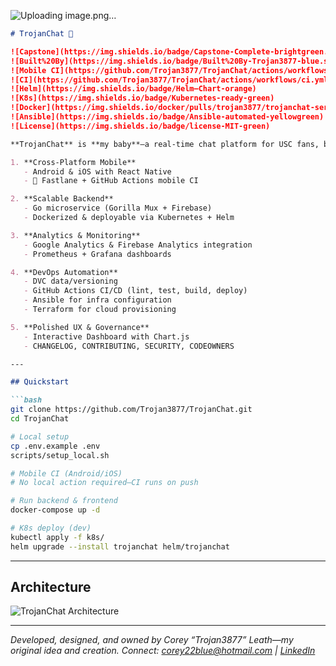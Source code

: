 ![Uploading image.png…]()



````markdown
# TrojanChat 🚀

![Capstone](https://img.shields.io/badge/Capstone-Complete-brightgreen.svg)
![Built%20By](https://img.shields.io/badge/Built%20By-Trojan3877-blue.svg)
![Mobile CI](https://github.com/Trojan3877/TrojanChat/actions/workflows/mobile-ci.yml/badge.svg)
![CI](https://github.com/Trojan3877/TrojanChat/actions/workflows/ci.yml/badge.svg)
![Helm](https://img.shields.io/badge/Helm–Chart-orange)
![K8s](https://img.shields.io/badge/Kubernetes-ready-green)
![Docker](https://img.shields.io/docker/pulls/trojan3877/trojanchat-service)
![Ansible](https://img.shields.io/badge/Ansible-automated-yellowgreen)
![License](https://img.shields.io/badge/license-MIT-green)

**TrojanChat** is **my baby**—a real-time chat platform for USC fans, built entirely from my own idea and code. This project showcases:

1. **Cross-Platform Mobile**  
   - Android & iOS with React Native  
   - 🚀 Fastlane + GitHub Actions mobile CI  

2. **Scalable Backend**  
   - Go microservice (Gorilla Mux + Firebase)  
   - Dockerized & deployable via Kubernetes + Helm  

3. **Analytics & Monitoring**  
   - Google Analytics & Firebase Analytics integration  
   - Prometheus + Grafana dashboards  

4. **DevOps Automation**  
   - DVC data/versioning  
   - GitHub Actions CI/CD (lint, test, build, deploy)  
   - Ansible for infra configuration  
   - Terraform for cloud provisioning  

5. **Polished UX & Governance**  
   - Interactive Dashboard with Chart.js  
   - CHANGELOG, CONTRIBUTING, SECURITY, CODEOWNERS  

---

## Quickstart

```bash
git clone https://github.com/Trojan3877/TrojanChat.git
cd TrojanChat

# Local setup
cp .env.example .env 
scripts/setup_local.sh

# Mobile CI (Android/iOS)
# No local action required—CI runs on push

# Run backend & frontend
docker-compose up -d

# K8s deploy (dev)
kubectl apply -f k8s/
helm upgrade --install trojanchat helm/trojanchat
````

---

## Architecture

![TrojanChat Architecture](https://raw.githubusercontent.com/Trojan3877/TrojanChat/main/docs/architecture.png)

---

*Developed, designed, and owned by Corey “Trojan3877” Leath—my original idea and creation.*
*Connect: [corey22blue@hotmail.com](mailto:corey22blue@hotmail.com) | [LinkedIn](https://linkedin.com/in/your-profile)*

```
```












